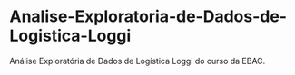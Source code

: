 # Analise-Exploratoria-de-Dados-de-Logistica-Loggi
Análise Exploratória de Dados de Logística Loggi do curso da EBAC.
